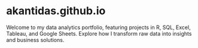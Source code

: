 # akantidas.github.io
Welcome to my data analytics portfolio, featuring projects in R, SQL, Excel, Tableau, and Google Sheets. Explore how I transform raw data into insights and business solutions.
